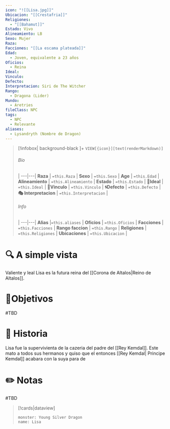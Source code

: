 ```yaml
---
icon: "![[Lisa.jpg]]"
Ubicacion: "[[Crestafria]]"
Religiones:
  - "[[Bahamut]]"
Estado: Vivo
Alineamiento: LB
Sexo: Mujer
Raza: 
Facciones: "[[La escama plateada]]"
Edad:
  - Joven, equivalente a 23 años
Oficios:
  - Reina
Ideal: 
Vinculo: 
Defecto: 
Interpretacion: Siri de The Witcher
Rango:
  - Dragona (Lider)
Mundo:
  - Aretries
fileClass: NPC
tags:
  - NPC
  - Relevante
aliases:
  - Lysandryth (Nombre de Dragon)
---
```


> [!infobox| background-black ]+
`VIEW[{icon}][text(renderMarkdown)]`
> ###### Bio
>  |
> ---|---|
> **Raza** | `=this.Raza` |
> **Sexo** | `=this.Sexo` |
> **Age** | `=this.Edad` |
> **Alineamiento** | `=this.Alineamiento` |
> **Estado** | `=this.Estado` |
>  **💭Ideal** | `=this.Ideal` |
>  **🔗Vinculo** | `=this.Vinculo` |
>  **🌀Defecto** | `=this.Defecto` |
>  **🎭 Interpretacion** | `=this.Interpretacion` |
> ###### Info
>  |
> ---|---|
> **Alias** |`=this.aliases` |
> **Oficios** | `=this.Oficios` |
> **Facciones** | `=this.Facciones` |
> **Rango faccion** |  `=this.Rango` |
> **Religiones** | `=this.Religiones` |
> **Ubicaciones** | `=this.Ubicacion` |

# 🔍 A simple vista

Valiente y leal Lisa es la futura reina del [[Corona de Altalos|Reino de Altalos]]. 

# 🎯Objetivos

#TBD

# 📜 Historia

Lisa fue la supervivienta de la cazeria del padre del [[Rey Kemdal]]. Este mato a todos sus hermanos y quiso que el entonces [[Rey Kemdal| Principe Kemdal]] acabara con la suya para de
# ✏️ Notas

#TBD

> [!cards|dataview] 
> ```statblock
>monster: Young Silver Dragon
>name: Lisa
> ```